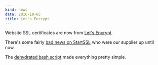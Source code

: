 ```yaml
---
kind: news
date: 2016-10-05
title: Let's Encrypt
---
```


Website SSL certificates are now from [Let's Encrypt](https://letsencrypt.org/).

There's some fairly [bad news on StartSSL](http://arstechnica.com/security/2016/09/firefox-ready-to-block-certificate-authority-that-threatened-web-security/)
who were our supplier up until now.

The [dehydrated bash script](https://github.com/lukas2511/dehydrated.git) made
everything pretty simple.
